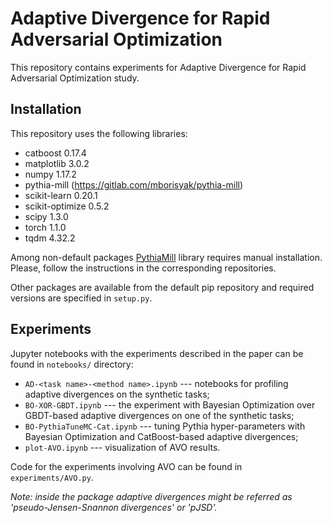 # Adaptive Divergence for Rapid Adversarial Optimization

This repository contains experiments for Adaptive Divergence for Rapid Adversarial Optimization study.

## Installation

This repository uses the following libraries:
- catboost               0.17.4
- matplotlib             3.0.2
- numpy                  1.17.2
- pythia-mill            (https://gitlab.com/mborisyak/pythia-mill)
- scikit-learn           0.20.1
- scikit-optimize        0.5.2
- scipy                  1.3.0
- torch                  1.1.0
- tqdm                   4.32.2


Among non-default packages [PythiaMill](https://gitlab.com/mborisyak/pythia-mill) library requires manual installation.
Please, follow the instructions in the corresponding repositories.

Other packages are available from the default pip repository and required versions are specified in `setup.py`.

## Experiments

Jupyter notebooks with the experiments described in the paper can be found in `notebooks/` directory:
- `AD-<task name>-<method name>.ipynb` --- notebooks for profiling adaptive divergences on the synthetic tasks;
- `BO-XOR-GBDT.ipynb` --- the experiment with Bayesian Optimization over GBDT-based adaptive divergences on one of the synthetic tasks;
- `BO-PythiaTuneMC-Cat.ipynb` --- tuning Pythia hyper-parameters with Bayesian Optimization and CatBoost-based adaptive divergences;
- `plot-AVO.ipynb` --- visualization of AVO results.

Code for the experiments involving AVO can be found in `experiments/AVO.py`.

*Note: inside the package adaptive divergences might be referred as 'pseudo-Jensen-Snannon divergences' or 'pJSD'.*